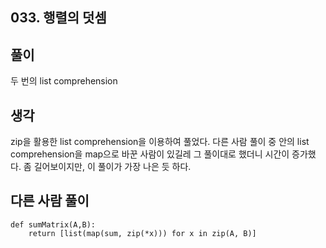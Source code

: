 ## 033. 행렬의 덧셈

## 풀이

두 번의 list comprehension

## 생각

zip을 활용한 list comprehension을 이용하여 풀었다.
다른 사람 풀이 중 안의 list comprehension을 map으로 바꾼 사람이 있길레 그 풀이대로 했더니 시간이 증가했다.
좀 길어보이지만, 이 풀이가 가장 나은 듯 하다.

## 다른 사람 풀이

```
def sumMatrix(A,B):
    return [list(map(sum, zip(*x))) for x in zip(A, B)]
```